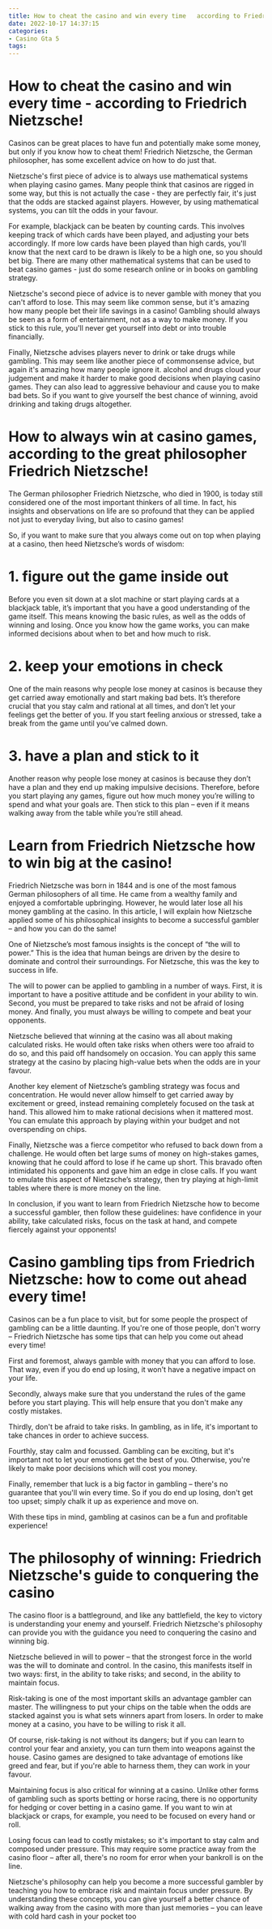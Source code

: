 ```yaml
---
title: How to cheat the casino and win every time   according to Friedrich Nietzsche!
date: 2022-10-17 14:37:15
categories:
- Casino Gta 5
tags:
---
```



#  How to cheat the casino and win every time - according to Friedrich Nietzsche!

Casinos can be great places to have fun and potentially make some money, but only if you know how to cheat them! Friedrich Nietzsche, the German philosopher, has some excellent advice on how to do just that.

Nietzsche's first piece of advice is to always use mathematical systems when playing casino games. Many people think that casinos are rigged in some way, but this is not actually the case - they are perfectly fair, it's just that the odds are stacked against players. However, by using mathematical systems, you can tilt the odds in your favour.

For example, blackjack can be beaten by counting cards. This involves keeping track of which cards have been played, and adjusting your bets accordingly. If more low cards have been played than high cards, you'll know that the next card to be drawn is likely to be a high one, so you should bet big. There are many other mathematical systems that can be used to beat casino games - just do some research online or in books on gambling strategy.

Nietzsche's second piece of advice is to never gamble with money that you can't afford to lose. This may seem like common sense, but it's amazing how many people bet their life savings in a casino! Gambling should always be seen as a form of entertainment, not as a way to make money. If you stick to this rule, you'll never get yourself into debt or into trouble financially.

Finally, Nietzsche advises players never to drink or take drugs while gambling. This may seem like another piece of commonsense advice, but again it's amazing how many people ignore it. alcohol and drugs cloud your judgement and make it harder to make good decisions when playing casino games. They can also lead to aggressive behaviour and cause you to make bad bets. So if you want to give yourself the best chance of winning, avoid drinking and taking drugs altogether.

#  How to always win at casino games, according to the great philosopher Friedrich Nietzsche!

The German philosopher Friedrich Nietzsche, who died in 1900, is today still considered one of the most important thinkers of all time. In fact, his insights and observations on life are so profound that they can be applied not just to everyday living, but also to casino games!

So, if you want to make sure that you always come out on top when playing at a casino, then heed Nietzsche’s words of wisdom:

# 1. figure out the game inside out

Before you even sit down at a slot machine or start playing cards at a blackjack table, it’s important that you have a good understanding of the game itself. This means knowing the basic rules, as well as the odds of winning and losing. Once you know how the game works, you can make informed decisions about when to bet and how much to risk.

# 2. keep your emotions in check

One of the main reasons why people lose money at casinos is because they get carried away emotionally and start making bad bets. It’s therefore crucial that you stay calm and rational at all times, and don’t let your feelings get the better of you. If you start feeling anxious or stressed, take a break from the game until you’ve calmed down.

# 3. have a plan and stick to it

Another reason why people lose money at casinos is because they don’t have a plan and they end up making impulsive decisions. Therefore, before you start playing any games, figure out how much money you’re willing to spend and what your goals are. Then stick to this plan – even if it means walking away from the table while you’re still ahead.

#  Learn from Friedrich Nietzsche how to win big at the casino!

 Friedrich Nietzsche was born in 1844 and is one of the most famous German philosophers of all time. He came from a wealthy family and enjoyed a comfortable upbringing. However, he would later lose all his money gambling at the casino. In this article, I will explain how Nietzsche applied some of his philosophical insights to become a successful gambler – and how you can do the same!

One of Nietzsche’s most famous insights is the concept of “the will to power.” This is the idea that human beings are driven by the desire to dominate and control their surroundings. For Nietzsche, this was the key to success in life.

The will to power can be applied to gambling in a number of ways. First, it is important to have a positive attitude and be confident in your ability to win. Second, you must be prepared to take risks and not be afraid of losing money. And finally, you must always be willing to compete and beat your opponents.

Nietzsche believed that winning at the casino was all about making calculated risks. He would often take risks when others were too afraid to do so, and this paid off handsomely on occasion. You can apply this same strategy at the casino by placing high-value bets when the odds are in your favour.

Another key element of Nietzsche’s gambling strategy was focus and concentration. He would never allow himself to get carried away by excitement or greed, instead remaining completely focused on the task at hand. This allowed him to make rational decisions when it mattered most. You can emulate this approach by playing within your budget and not overspending on chips.

Finally, Nietzsche was a fierce competitor who refused to back down from a challenge. He would often bet large sums of money on high-stakes games, knowing that he could afford to lose if he came up short. This bravado often intimidated his opponents and gave him an edge in close calls. If you want to emulate this aspect of Nietzsche’s strategy, then try playing at high-limit tables where there is more money on the line.

In conclusion, if you want to learn from Friedrich Nietzsche how to become a successful gambler, then follow these guidelines: have confidence in your ability, take calculated risks, focus on the task at hand, and compete fiercely against your opponents!

#  Casino gambling tips from Friedrich Nietzsche: how to come out ahead every time!

Casinos can be a fun place to visit, but for some people the prospect of gambling can be a little daunting. If you're one of those people, don't worry – Friedrich Nietzsche has some tips that can help you come out ahead every time!

First and foremost, always gamble with money that you can afford to lose. That way, even if you do end up losing, it won't have a negative impact on your life.

Secondly, always make sure that you understand the rules of the game before you start playing. This will help ensure that you don't make any costly mistakes.

Thirdly, don't be afraid to take risks. In gambling, as in life, it's important to take chances in order to achieve success.

Fourthly, stay calm and focussed. Gambling can be exciting, but it's important not to let your emotions get the best of you. Otherwise, you're likely to make poor decisions which will cost you money.

Finally, remember that luck is a big factor in gambling – there's no guarantee that you'll win every time. So if you do end up losing, don't get too upset; simply chalk it up as experience and move on.

With these tips in mind, gambling at casinos can be a fun and profitable experience!

#  The philosophy of winning: Friedrich Nietzsche's guide to conquering the casino

The casino floor is a battleground, and like any battlefield, the key to victory is understanding your enemy and yourself. Friedrich Nietzsche's philosophy can provide you with the guidance you need to conquering the casino and winning big.

Nietzsche believed in will to power – that the strongest force in the world was the will to dominate and control. In the casino, this manifests itself in two ways: first, in the ability to take risks; and second, in the ability to maintain focus.

Risk-taking is one of the most important skills an advantage gambler can master. The willingness to put your chips on the table when the odds are stacked against you is what sets winners apart from losers. In order to make money at a casino, you have to be willing to risk it all.

Of course, risk-taking is not without its dangers; but if you can learn to control your fear and anxiety, you can turn them into weapons against the house. Casino games are designed to take advantage of emotions like greed and fear, but if you're able to harness them, they can work in your favour.

Maintaining focus is also critical for winning at a casino. Unlike other forms of gambling such as sports betting or horse racing, there is no opportunity for hedging or cover betting in a casino game. If you want to win at blackjack or craps, for example, you need to be focused on every hand or roll.

Losing focus can lead to costly mistakes; so it's important to stay calm and composed under pressure. This may require some practice away from the casino floor – after all, there's no room for error when your bankroll is on the line.

Nietzsche's philosophy can help you become a more successful gambler by teaching you how to embrace risk and maintain focus under pressure. By understanding these concepts, you can give yourself a better chance of walking away from the casino with more than just memories – you can leave with cold hard cash in your pocket too